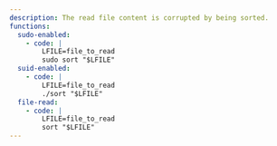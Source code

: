 ```yaml
---
description: The read file content is corrupted by being sorted.
functions:
  sudo-enabled:
    - code: |
        LFILE=file_to_read
        sudo sort "$LFILE"
  suid-enabled:
    - code: |
        LFILE=file_to_read
        ./sort "$LFILE"
  file-read:
    - code: |
        LFILE=file_to_read
        sort "$LFILE"
---
```

